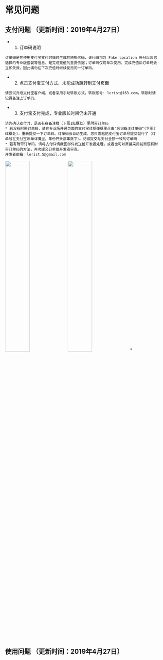 # 常见问题
## 支付问题 （更新时间：2019年4月27日）
* 1. 订单码说明
```
订单码是在使用支付宝支付时临时生成的随机代码，该代码包含 Fake Location 账号以及您选择的专业版套餐等信息，是完成充值的重要依据；订单码仅可单次使用，完成充值后订单码会立即失效，因此请勿在下次充值时继续使用同一订单码。
```
* 2. 点击支付宝支付方式，未能成功跳转到支付页面
```
请尝试升级支付宝客户端，或者采用手动转账方式，转账账号: lerist@163.com，转账时请记得备注上订单码。
```
* 3. 支付宝支付完成，专业版长时间仍未开通
```
请先确认支付时，是否有在备注栏（下图1红框处）里附带订单码
* 若没有附带订单码，请在专业版开通页面的支付宝续期弹框里点击"忘记备注订单码"(下图2红框处)，重新提交一下订单码。订单码会自动生成，您只需粘贴支付宝订单号提交就行了（订单号在支付宝账单详情里，年份开头那串数字）。记得提交与支付金额一致的订单码
* 若有附带订单码，请将支付详情截图邮件发送给开发者处理，或者也可以直接采用前面没有附带订单码的方法，再次提交订单给开发者审查。
开发者邮箱：lerist.5@gmail.com
```
<img src="https://raw.githubusercontent.com/Lerist/fakelocation.github.io/master/FAQ/zh/img/Screenshot_2019-04-27-05-54-30-945_com.eg.android.png" width="40%" height="40%" />       <img src="https://raw.githubusercontent.com/Lerist/fakelocation.github.io/master/FAQ/zh/img/IMG_20190427_041839.jpg" width="40%" height="40%" />
* 
## 使用问题 （更新时间：2019年4月27日）